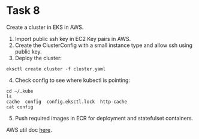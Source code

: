 # Task 8

Create a cluster in EKS in AWS.

1. Import public ssh key in EC2 Key pairs in AWS.
2. Create the ClusterConfig with a small instance type and allow ssh using public key.
3. Deploy the cluster:
```
eksctl create cluster -f cluster.yaml
```

4. Check config to see where kubectl is pointing:
```
cd ~/.kube
ls
cache  config  config.eksctl.lock  http-cache
cat config
```

5. Push required images in ECR for deployment and statefulset containers.

AWS util doc [here](https://docs.aws.amazon.com/AmazonECR/latest/userguide/docker-push-ecr-image.html).
